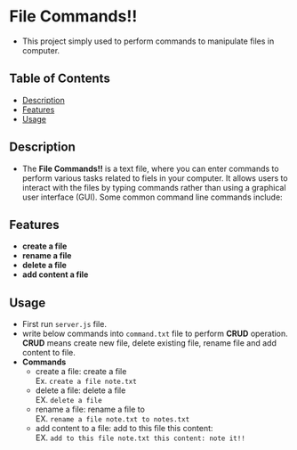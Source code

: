 # File Commands!!
- This project simply used to perform commands to manipulate files in computer. 

## Table of Contents
- <a href='#desc'>Description</a>
- <a href='#feature'>Features</a>
- <a href='#use'>Usage</a>

<div id='desc'>

## Description
- The **File Commands!!** is a text file, where you can enter commands to perform various tasks related to fiels in your computer. It allows users to interact with the files by typing commands rather than using a graphical user interface (GUI). Some common command line commands include:
</div>

<div id='feature'>

## Features
- **create a file**
- **rename a file**
- **delete a file**
- **add content a file**
</div>

<div id='use'>

## Usage
- First run ``server.js`` file.
- write below commands into ``command.txt`` file to perform **CRUD** operation. **CRUD** means create new file, delete existing file, rename file and add content to file.
- **Commands**
    - create a file:  create a file <path>             
      Ex. ``create a file note.txt`` 
    - delete a file:  delete a file <path>      
      EX. ``delete a file``
    - rename a file:  rename a file <path> to <path>        
      EX. ``rename a file note.txt to notes.txt``
    - add content to a file:  add to this file <path> this content: <content>       
      EX. ``add to this file note.txt this content: note it!!``
</div>

